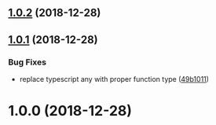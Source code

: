 ## [1.0.2](https://github.com/developer239/ui-library-ts/compare/v1.0.1...v1.0.2) (2018-12-28)

## [1.0.1](https://github.com/developer239/ui-library-ts/compare/v1.0.0...v1.0.1) (2018-12-28)


### Bug Fixes

* replace typescript any with proper function type ([49b1011](https://github.com/developer239/ui-library-ts/commit/49b1011))

# 1.0.0 (2018-12-28)
